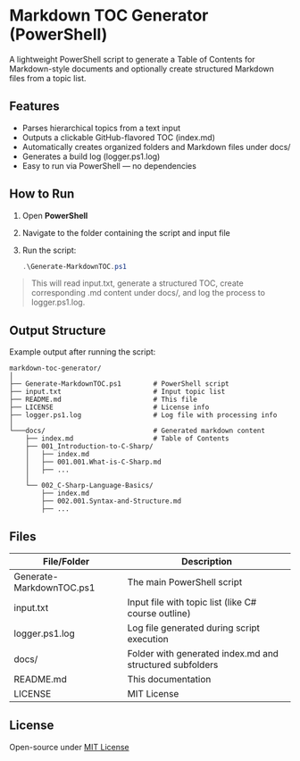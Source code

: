 # Markdown TOC Generator (PowerShell)

A lightweight PowerShell script to generate a Table of Contents for Markdown-style documents and optionally create structured Markdown files from a topic list.

## Features

- Parses hierarchical topics from a text input
- Outputs a clickable GitHub-flavored TOC (index.md)
- Automatically creates organized folders and Markdown files under docs/
- Generates a build log (logger.ps1.log)
- Easy to run via PowerShell — no dependencies

## How to Run

1. Open **PowerShell**
2. Navigate to the folder containing the script and input file
3. Run the script:

   ```powershell
   .\Generate-MarkdownTOC.ps1
   ```

> This will read input.txt, generate a structured TOC, create corresponding .md content under docs/, and log the process to logger.ps1.log.

## Output Structure

Example output after running the script:

```
markdown-toc-generator/
│
├── Generate-MarkdownTOC.ps1        # PowerShell script
├── input.txt                       # Input topic list
├── README.md                       # This file
├── LICENSE                         # License info
├── logger.ps1.log                  # Log file with processing info
│
└───docs/                           # Generated markdown content
    ├── index.md                    # Table of Contents
    ├── 001_Introduction-to-C-Sharp/
    │   ├── index.md
    │   ├── 001.001.What-is-C-Sharp.md
    │   ├── ...
    │
    └── 002_C-Sharp-Language-Basics/
        ├── index.md
        ├── 002.001.Syntax-and-Structure.md
        ├── ...
```

## Files

| File/Folder                | Description                                                |
| -------------------------- | ---------------------------------------------------------- |
| Generate-MarkdownTOC.ps1 | The main PowerShell script                                 |
| input.txt                | Input file with topic list (like C# course outline)        |
| logger.ps1.log           | Log file generated during script execution                 |
| docs/                    | Folder with generated index.md and structured subfolders |
| README.md                | This documentation                                         |
| LICENSE                  | MIT License                                                |

## License

Open-source under [MIT License](LICENSE)
